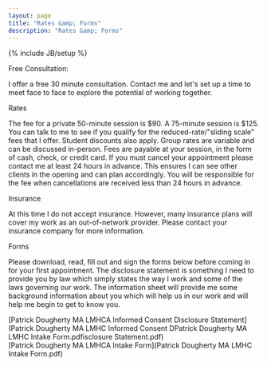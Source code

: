 ```yaml
---
layout: page
title: "Rates &amp; Forms"
description: "Rates &amp; Forms"
---
```

{% include JB/setup %}

Free Consultation:

I offer a free 30 minute consultation.
Contact me and let's set up a time to meet face to face to explore the potential of working together.

Rates

The fee for a private 50-minute session is $90. A 75-minute session is $125. You can talk to me to see if you qualify for the reduced-rate/"sliding scale" fees that I offer. Student discounts also apply.
Group rates are variable and can be discussed in-person.
Fees are payable at your session, in the form of cash, check, or credit card.
If you must cancel your appointment please contact me at least 24 hours in advance. This ensures I can see other clients in the opening and can plan accordingly. You will be responsible for the fee when cancellations are received less than 24 hours in advance.

Insurance

At this time I do not accept insurance. However, many insurance plans will cover my work as an out-of-network provider. Please contact your insurance company for more information.

Forms

Please download, read, fill out and sign the forms below before coming in for your first appointment. The disclosure statement is something I need to provide you by law which simply states the way I work and some of the laws governing our work. The information sheet will provide me some background information about you which will help us in our work and will help me begin to get to know you.

[Patrick Dougherty MA LMHCA Informed Consent Disclosure Statement](Patrick Dougherty MA LMHC Informed Consent DPatrick Dougherty MA LMHC Intake Form.pdfisclosure Statement.pdf)<br />
[Patrick Dougherty MA LMHCA Intake Form](Patrick Dougherty MA LMHC Intake Form.pdf)<br />

